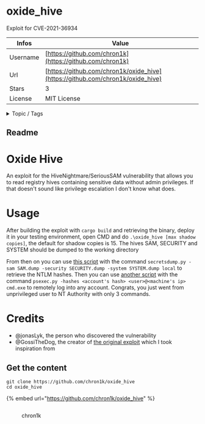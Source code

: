 # oxide_hive

Exploit for CVE-2021-36934

| Infos    | Value                                                              |
| -------- | -------------------------------------------------------------------|
| Username | [https://github.com/chron1k](https://github.com/chron1k) |
| Url      | [https://github.com/chron1k/oxide_hive](https://github.com/chron1k/oxide_hive)                                               |
| Stars    | 3                                                          |
| License  | MIT License                                                        |

<details>

<summary>Topic / Tags</summary>

* cve-2021-36934* cybersecurity* exploit* rust* security* windows

</details>

## Readme

# Oxide Hive
An exploit for the HiveNightmare/SeriousSAM vulnerability that allows you to read registry hives containing sensitive data without admin privileges. If that doesn't sound like privilege escalation I don't know what does.

# Usage
After building the exploit with `cargo build` and retrieving the binary, deploy it in your testing environment, open CMD and do `.\oxide_hive [max shadow copies]`, the default for shadow copies is 15. The hives SAM, SECURITY and SYSTEM should be dumped to the working directory

From then on you can use [this script](https://github.com/SecureAuthCorp/impacket/blob/master/examples/secretsdump.py) with the command `secretsdump.py -sam SAM.dump -security SECURITY.dump -system SYSTEM.dump local` to retrieve the NTLM hashes.
Then you can use [another script](https://github.com/SecureAuthCorp/impacket/blob/master/examples/psexec.py) with the command `psexec.py -hashes <account's hash> <user>@<machine's ip> cmd.exe` to remotely log into any account. Congrats, you just went from unprivileged user to NT Authority with only 3 commands.

# Credits
- @jonasLyk, the person who discovered the vulnerability
- @GossiTheDog, the creator of [the original exploit](https://github.com/GossiTheDog/HiveNightmare) which I took inspiration from



## Get the content

```
git clone https://github.com/chron1k/oxide_hive
cd oxide_hive
```

{% embed url="https://github.com/chron1k/oxide_hive" %}

<figure><img src="https://avatars.githubusercontent.com/u/88612701?v=4" alt=""><figcaption><p>chron1k</p></figcaption></figure>
